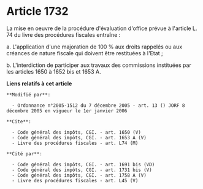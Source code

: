 # Article 1732

La mise en oeuvre de la procédure d'évaluation d'office prévue à l'article L. 74 du livre des procédures fiscales entraîne : 

a. L'application d'une majoration de 100 % aux droits rappelés ou aux créances de nature fiscale qui doivent être restituées
à l'Etat ; 

b. L'interdiction de participer aux travaux des commissions instituées par les articles 1650 à 1652 bis et 1653 A.

**Liens relatifs à cet article**

	**Modifié par**:

	  - Ordonnance n°2005-1512 du 7 décembre 2005 - art. 13 () JORF 8 décembre 2005 en vigueur le 1er janvier 2006

	**Cite**:

	  - Code général des impôts, CGI. - art. 1650 (V)
	  - Code général des impôts, CGI. - art. 1653 A (V)
	  - Livre des procédures fiscales - art. L74 (M)

	**Cité par**:

	  - Code général des impôts, CGI. - art. 1691 bis (VD)
	  - Code général des impôts, CGI. - art. 1731 bis (V)
	  - Code général des impôts, CGI. - art. 1758 A (V)
	  - Livre des procédures fiscales - art. L45 (V)
